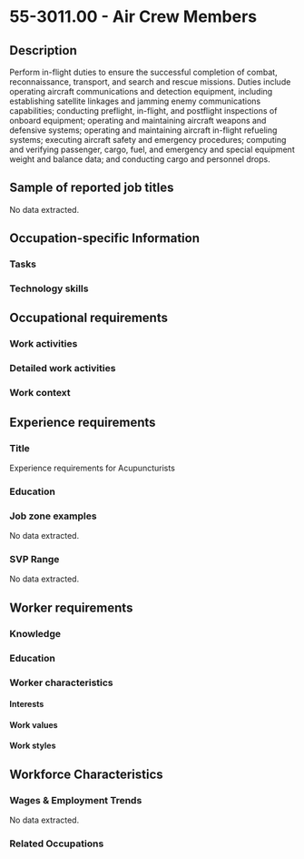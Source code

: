 # 55-3011.00 - Air Crew Members

## Description
Perform in-flight duties to ensure the successful completion of combat, reconnaissance, transport, and search and rescue missions. Duties include operating aircraft communications and detection equipment, including establishing satellite linkages and jamming enemy communications capabilities; conducting preflight, in-flight, and postflight inspections of onboard equipment; operating and maintaining aircraft weapons and defensive systems; operating and maintaining aircraft in-flight refueling systems; executing aircraft safety and emergency procedures; computing and verifying passenger, cargo, fuel, and emergency and special equipment weight and balance data; and conducting cargo and personnel drops.

## Sample of reported job titles
No data extracted.

## Occupation-specific Information
### Tasks


### Technology skills


## Occupational requirements
### Work activities


### Detailed work activities


### Work context


## Experience requirements
### Title
Experience requirements for Acupuncturists

### Education


### Job zone examples
No data extracted.

### SVP Range
No data extracted.

## Worker requirements
### Knowledge


### Education


### Worker characteristics
#### Interests


#### Work values


#### Work styles


## Workforce Characteristics
### Wages & Employment Trends
No data extracted.

### Related Occupations